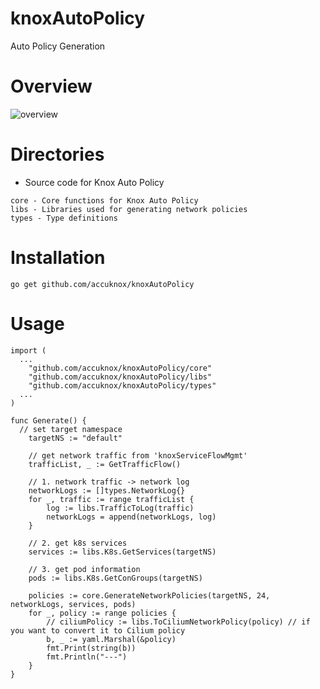 # knoxAutoPolicy
Auto Policy Generation

# Overview
![overview](http://seungsoo.net/autopolicy.png)

# Directories

* Source code for Knox Auto Policy

```
core - Core functions for Knox Auto Policy
libs - Libraries used for generating network policies
types - Type definitions
```

# Installation

```
go get github.com/accuknox/knoxAutoPolicy
```

# Usage

```
import (
  ...
	"github.com/accuknox/knoxAutoPolicy/core"
	"github.com/accuknox/knoxAutoPolicy/libs"
	"github.com/accuknox/knoxAutoPolicy/types"
  ...
)

func Generate() {
  // set target namespace
	targetNS := "default"

	// get network traffic from 'knoxServiceFlowMgmt'
	trafficList, _ := GetTrafficFlow()

	// 1. network traffic -> network log
	networkLogs := []types.NetworkLog{}
	for _, traffic := range trafficList {
		log := libs.TrafficToLog(traffic)
		networkLogs = append(networkLogs, log)
	}

	// 2. get k8s services
	services := libs.K8s.GetServices(targetNS)

	// 3. get pod information
	pods := libs.K8s.GetConGroups(targetNS)

	policies := core.GenerateNetworkPolicies(targetNS, 24, networkLogs, services, pods)
	for _, policy := range policies {
		// ciliumPolicy := libs.ToCiliumNetworkPolicy(policy) // if you want to convert it to Cilium policy
		b, _ := yaml.Marshal(&policy)
		fmt.Print(string(b))
		fmt.Println("---")
	}
}
```
